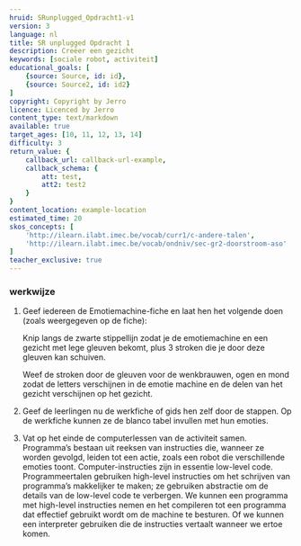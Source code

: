 ```yaml
---
hruid: SRunplugged_Opdracht1-v1
version: 3
language: nl
title: SR unplugged Opdracht 1
description: Creëer een gezicht
keywords: [sociale robot, activiteit]
educational_goals: [
    {source: Source, id: id}, 
    {source: Source2, id: id2}
]
copyright: Copyright by Jerro
licence: Licenced by Jerro
content_type: text/markdown
available: true
target_ages: [10, 11, 12, 13, 14]
difficulty: 3
return_value: {
    callback_url: callback-url-example,
    callback_schema: {
        att: test,
        att2: test2
    }
}
content_location: example-location
estimated_time: 20
skos_concepts: [
    'http://ilearn.ilabt.imec.be/vocab/curr1/c-andere-talen', 
    'http://ilearn.ilabt.imec.be/vocab/ondniv/sec-gr2-doorstroom-aso'
]
teacher_exclusive: true
---
```


### werkwijze

1. Geef iedereen de Emotiemachine-fiche en laat hen het volgende doen (zoals weergegeven op de fiche):


     Knip langs de zwarte stippellijn zodat je de emotiemachine en een gezicht met lege gleuven bekomt, plus 3 stroken die je door deze gleuven kan schuiven.


    Weef de stroken door de gleuven voor de wenkbrauwen, ogen en mond zodat de letters verschijnen in de emotie machine en de delen van het gezicht verschijnen op het gezicht.


2. Geef de leerlingen nu de werkfiche of gids hen zelf door de stappen. Op de werkfiche kunnen ze de blanco tabel invullen met hun emoties.

3. Vat op het einde de computerlessen van de activiteit samen. Programma’s bestaan uit reeksen van instructies die, wanneer ze worden gevolgd, leiden tot een actie, zoals een robot die verschillende emoties toont. Computer-instructies zijn in essentie low-level code. Programmeertalen gebruiken high-level instructies om het schrijven van programma’s makkelijker te maken; ze gebruiken abstractie om de details van de low-level code te verbergen. We kunnen een programma met high-level instructies nemen en het compileren tot een programma dat effectief gebruikt wordt om de machine te besturen. Of we kunnen een interpreter gebruiken die de instructies vertaalt wanneer we ertoe komen.
